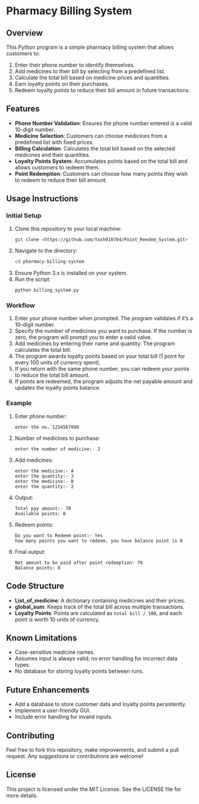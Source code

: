 # Pharmacy Billing System

## Overview
This Python program is a simple pharmacy billing system that allows customers to:
1. Enter their phone number to identify themselves.
2. Add medicines to their bill by selecting from a predefined list.
3. Calculate the total bill based on medicine prices and quantities.
4. Earn loyalty points on their purchases.
5. Redeem loyalty points to reduce their bill amount in future transactions.

## Features
- **Phone Number Validation**: Ensures the phone number entered is a valid 10-digit number.
- **Medicine Selection**: Customers can choose medicines from a predefined list with fixed prices.
- **Billing Calculation**: Calculates the total bill based on the selected medicines and their quantities.
- **Loyalty Points System**: Accumulates points based on the total bill and allows customers to redeem them.
- **Point Redemption**: Customers can choose how many points they wish to redeem to reduce their bill amount.

## Usage Instructions

### Initial Setup
1. Clone this repository to your local machine:
   ```bash
   git clone <https://github.com/Yash010704/Point_Reedem_System.git>
   ```
2. Navigate to the directory:
   ```bash
   cd pharmacy-billing-system
   ```
3. Ensure Python 3.x is installed on your system.
4. Run the script:
   ```bash
   python billing_system.py
   ```

### Workflow
1. Enter your phone number when prompted. The program validates if it’s a 10-digit number.
2. Specify the number of medicines you want to purchase. If the number is zero, the program will prompt you to enter a valid value.
3. Add medicines by entering their name and quantity. The program calculates the total bill.
4. The program awards loyalty points based on your total bill (1 point for every 100 units of currency spent).
5. If you return with the same phone number, you can redeem your points to reduce the total bill amount.
6. If points are redeemed, the program adjusts the net payable amount and updates the loyalty points balance.

### Example
1. Enter phone number:
   ```
   enter the no. 1234567890
   ```
2. Number of medicines to purchase:
   ```
   enter the number of medicine:- 2
   ```
3. Add medicines:
   ```
   enter the medicine:- A
   enter the quantity:- 3
   enter the medicine:- B
   enter the quantity:- 2
   ```
4. Output:
   ```
   Total pay amount:- 70
   Available points: 0
   ```
5. Redeem points:
   ```
   Do you want to Redeem point:- Yes
   how many points you want to redeem, you have balance point is 0
   ```
6. Final output:
   ```
   Net amount to be paid after point redemption: 70
   Balance points: 0
   ```

## Code Structure
- **List_of_medicine**: A dictionary containing medicines and their prices.
- **global_sum**: Keeps track of the total bill across multiple transactions.
- **Loyalty Points**: Points are calculated as `total bill / 100`, and each point is worth 10 units of currency.

## Known Limitations
- Case-sensitive medicine names.
- Assumes input is always valid; no error handling for incorrect data types.
- No database for storing loyalty points between runs.

## Future Enhancements
- Add a database to store customer data and loyalty points persistently.
- Implement a user-friendly GUI.
- Include error handling for invalid inputs.

## Contributing
Feel free to fork this repository, make improvements, and submit a pull request. Any suggestions or contributions are welcome!

## License
This project is licensed under the MIT License. See the LICENSE file for more details.

